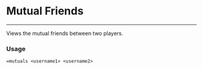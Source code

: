 # Mutual Friends
---
Views the mutual friends between two players.

### Usage
```
=mutuals <username1> <username2>
```
